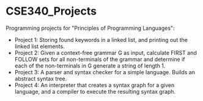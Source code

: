 # CSE340_Projects
Programming projects for "Principles of Programming Languages":

+ Project 1: Storing found keywords in a linked list, and printing out the linked list elements.
+ Project 2: Given a context-free grammar G as input, calculate FIRST and FOLLOW sets for all non-terminals of the grammar and determine if each of the non-terminals in G generate a string of length 1.
+ Project 3: A parser and syntax checker for a simple language.  Builds an abstract syntax tree.
+  Project 4: An interpreter that creates a syntax graph for a given language, and a compiler to execute the resulting syntax graph.
